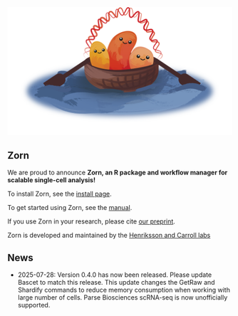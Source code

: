 
<p align="center">
<img src="man/figures/Zorn.png" alt="Zorn logo" style="height: auto; width: auto;"/>
</p>


## Zorn

We are proud to announce **Zorn, an R package and workflow manager for scalable single-cell analysis!**

To install Zorn, see the [install page](articles/install.html). 

To get started using Zorn, see the [manual](articles/get_started.html).

If you use Zorn in your research, please cite [our preprint](https://www.biorxiv.org/content/10.1101/2025.06.20.660799v1).

Zorn is developed and maintained by the [Henriksson and Carroll labs](authors.html)


## News

* 2025-07-28: Version 0.4.0 has now been released. Please update Bascet to match this release. This update changes the GetRaw and Shardify commands to reduce memory consumption when working with large number of cells. Parse Biosciences scRNA-seq is now unofficially supported.
